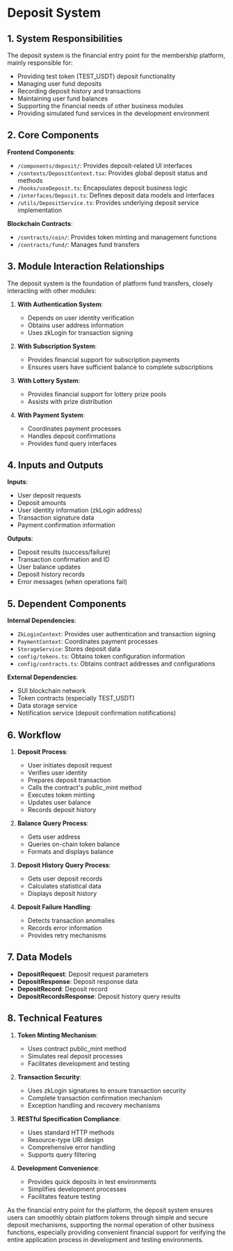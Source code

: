 
# Deposit System

## 1. System Responsibilities
The deposit system is the financial entry point for the membership platform, mainly responsible for:

- Providing test token (TEST_USDT) deposit functionality
- Managing user fund deposits
- Recording deposit history and transactions
- Maintaining user fund balances
- Supporting the financial needs of other business modules
- Providing simulated fund services in the development environment

## 2. Core Components

**Frontend Components**:
- `/components/deposit/`: Provides deposit-related UI interfaces
- `/contexts/DepositContext.tsx`: Provides global deposit status and methods
- `/hooks/useDeposit.ts`: Encapsulates deposit business logic
- `/interfaces/Deposit.ts`: Defines deposit data models and interfaces
- `/utils/DepositService.ts`: Provides underlying deposit service implementation

**Blockchain Contracts**:
- `/contracts/coin/`: Provides token minting and management functions
- `/contracts/fund/`: Manages fund transfers

## 3. Module Interaction Relationships

The deposit system is the foundation of platform fund transfers, closely interacting with other modules:

1. **With Authentication System**:
   - Depends on user identity verification
   - Obtains user address information
   - Uses zkLogin for transaction signing

2. **With Subscription System**:
   - Provides financial support for subscription payments
   - Ensures users have sufficient balance to complete subscriptions

3. **With Lottery System**:
   - Provides financial support for lottery prize pools
   - Assists with prize distribution

4. **With Payment System**:
   - Coordinates payment processes
   - Handles deposit confirmations
   - Provides fund query interfaces

## 4. Inputs and Outputs

**Inputs**:
- User deposit requests
- Deposit amounts
- User identity information (zkLogin address)
- Transaction signature data
- Payment confirmation information

**Outputs**:
- Deposit results (success/failure)
- Transaction confirmation and ID
- User balance updates
- Deposit history records
- Error messages (when operations fail)

## 5. Dependent Components

**Internal Dependencies**:
- `ZkLoginContext`: Provides user authentication and transaction signing
- `PaymentContext`: Coordinates payment processes
- `StorageService`: Stores deposit data
- `config/tokens.ts`: Obtains token configuration information
- `config/contracts.ts`: Obtains contract addresses and configurations

**External Dependencies**:
- SUI blockchain network
- Token contracts (especially TEST_USDT)
- Data storage service
- Notification service (deposit confirmation notifications)

## 6. Workflow

1. **Deposit Process**:
   - User initiates deposit request
   - Verifies user identity
   - Prepares deposit transaction
   - Calls the contract's public_mint method
   - Executes token minting
   - Updates user balance
   - Records deposit history

2. **Balance Query Process**:
   - Gets user address
   - Queries on-chain token balance
   - Formats and displays balance

3. **Deposit History Query Process**:
   - Gets user deposit records
   - Calculates statistical data
   - Displays deposit history

4. **Deposit Failure Handling**:
   - Detects transaction anomalies
   - Records error information
   - Provides retry mechanisms

## 7. Data Models

- **DepositRequest**: Deposit request parameters
- **DepositResponse**: Deposit response data
- **DepositRecord**: Deposit record
- **DepositRecordsResponse**: Deposit history query results

## 8. Technical Features

1. **Token Minting Mechanism**:
   - Uses contract public_mint method
   - Simulates real deposit processes
   - Facilitates development and testing

2. **Transaction Security**:
   - Uses zkLogin signatures to ensure transaction security
   - Complete transaction confirmation mechanism
   - Exception handling and recovery mechanisms

3. **RESTful Specification Compliance**:
   - Uses standard HTTP methods
   - Resource-type URI design
   - Comprehensive error handling
   - Supports query filtering

4. **Development Convenience**:
   - Provides quick deposits in test environments
   - Simplifies development processes
   - Facilitates feature testing

As the financial entry point for the platform, the deposit system ensures users can smoothly obtain platform tokens through simple and secure deposit mechanisms, supporting the normal operation of other business functions, especially providing convenient financial support for verifying the entire application process in development and testing environments.
